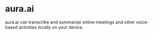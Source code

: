 # aura.ai
aura.ai can transcribe and summarize online meetings and other voice-based activities locally on your device.
